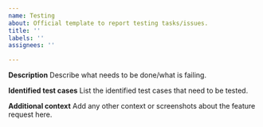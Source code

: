 ```yaml
---
name: Testing
about: Official template to report testing tasks/issues.
title: ''
labels: ''
assignees: ''

---
```


**Description**
Describe what needs to be done/what is failing.

**Identified test cases**
List the identified test cases that need to be tested.

**Additional context**
Add any other context or screenshots about the feature request here.
